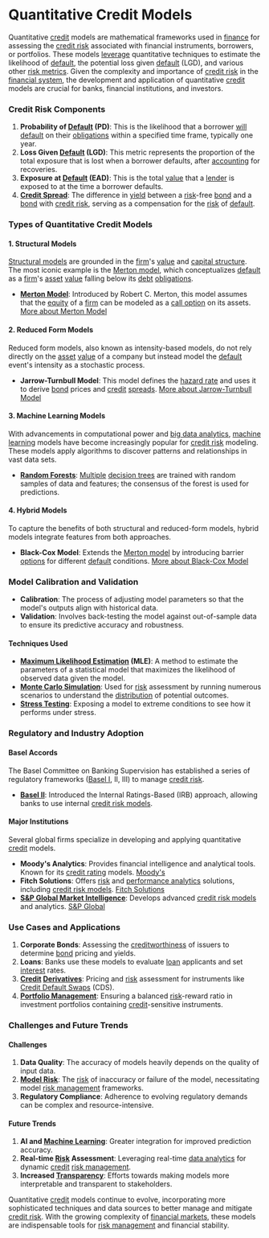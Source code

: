 # Quantitative Credit Models

Quantitative [credit](../c/credit.md) models are mathematical frameworks used in [finance](../f/finance.md) for assessing the [credit risk](../c/credit_risk.md) associated with financial instruments, borrowers, or portfolios. These models [leverage](../l/leverage.md) quantitative techniques to estimate the likelihood of [default](../d/default.md), the potential loss given [default](../d/default.md) (LGD), and various other [risk metrics](../r/risk_metrics.md). Given the complexity and importance of [credit risk](../c/credit_risk.md) in the [financial system](../f/financial_system.md), the development and application of quantitative [credit](../c/credit.md) models are crucial for banks, financial institutions, and investors.

### Credit Risk Components

1. **Probability of [Default](../d/default.md) (PD)**: This is the likelihood that a borrower [will](../w/will.md) [default](../d/default.md) on their [obligations](../o/obligation.md) within a specified time frame, typically one year.
2. **Loss Given [Default](../d/default.md) (LGD)**: This metric represents the proportion of the total exposure that is lost when a borrower defaults, after [accounting](../a/accounting.md) for recoveries.
3. **Exposure at [Default](../d/default.md) (EAD)**: This is the total [value](../v/value.md) that a [lender](../l/lender.md) is exposed to at the time a borrower defaults.
4. **[Credit Spread](../c/credit_spread.md)**: The difference in [yield](../y/yield.md) between a [risk](../r/risk.md)-free [bond](../b/bond.md) and a [bond](../b/bond.md) with [credit risk](../c/credit_risk.md), serving as a compensation for the [risk](../r/risk.md) of [default](../d/default.md).

### Types of Quantitative Credit Models

#### 1. Structural Models
[Structural models](../s/structural_models_in_trading.md) are grounded in the [firm](../f/firm.md)'s [value](../v/value.md) and [capital structure](../c/capital_structure.md). The most iconic example is the [Merton model](../m/merton_model.md), which conceptualizes [default](../d/default.md) as a [firm](../f/firm.md)'s [asset](../a/asset.md) [value](../v/value.md) falling below its [debt](../d/debt.md) [obligations](../o/obligation.md).

- **[Merton Model](../m/merton_model.md)**: Introduced by Robert C. Merton, this model assumes that the [equity](../e/equity.md) of a [firm](../f/firm.md) can be modeled as a [call option](../c/call_option.md) on its assets. [More about Merton Model](https://www.risk.net/market-access/4267316/merton-model)

#### 2. Reduced Form Models
Reduced form models, also known as intensity-based models, do not rely directly on the [asset](../a/asset.md) [value](../v/value.md) of a company but instead model the [default](../d/default.md) event's intensity as a stochastic process.

- **Jarrow-Turnbull Model**: This model defines the [hazard rate](../h/hazard_rate.md) and uses it to derive [bond](../b/bond.md) prices and [credit](../c/credit.md) [spreads](../s/spreads.md). [More about Jarrow-Turnbull Model](https://www.jstor.org/stable/2331139)

#### 3. Machine Learning Models
With advancements in computational power and [big data analytics](../b/big_data_analytics_in_trading.md), [machine learning](../m/machine_learning.md) models have become increasingly popular for [credit risk](../c/credit_risk.md) modeling. These models apply algorithms to discover patterns and relationships in vast data sets.

- **[Random Forests](../r/random_forests_in_trading.md)**: [Multiple](../m/multiple.md) [decision trees](../d/decision_trees.md) are trained with random samples of data and features; the consensus of the forest is used for predictions.

#### 4. Hybrid Models
To capture the benefits of both structural and reduced-form models, hybrid models integrate features from both approaches.

- **Black-Cox Model**: Extends the [Merton model](../m/merton_model.md) by introducing barrier [options](../o/options.md) for different [default](../d/default.md) conditions. [More about Black-Cox Model](https://link.springer.com/article/10.1007/BF02920497)

### Model Calibration and Validation

- **Calibration**: The process of adjusting model parameters so that the model's outputs align with historical data.
- **Validation**: Involves back-testing the model against out-of-sample data to ensure its predictive accuracy and robustness.

#### Techniques Used

- **[Maximum Likelihood Estimation](../m/maximum_likelihood_estimation.md) (MLE)**: A method to estimate the parameters of a statistical model that maximizes the likelihood of observed data given the model.
- **[Monte Carlo Simulation](../m/monte_carlo_simulation.md)**: Used for [risk](../r/risk.md) assessment by running numerous scenarios to understand the [distribution](../d/distribution.md) of potential outcomes.
- **[Stress Testing](../s/stress_testing_in_trading.md)**: Exposing a model to extreme conditions to see how it performs under stress.

### Regulatory and Industry Adoption

#### Basel Accords
The Basel Committee on Banking Supervision has established a series of regulatory frameworks ([Basel I](../b/basel_i.md), II, III) to manage [credit risk](../c/credit_risk.md).

- **[Basel II](../b/basel_ii.md)**: Introduced the Internal Ratings-Based (IRB) approach, allowing banks to use internal [credit risk models](../c/credit_risk_models.md).

#### Major Institutions
Several global firms specialize in developing and applying quantitative [credit](../c/credit.md) models.

- **Moody's Analytics**: Provides financial intelligence and analytical tools. Known for its [credit rating](../c/credit_rating.md) models. [Moody's](https://www.moodysanalytics.com/)
- **Fitch Solutions**: Offers [risk](../r/risk.md) and [performance analytics](../p/performance_analytics.md) solutions, including [credit risk models](../c/credit_risk_models.md). [Fitch Solutions](https://fitchsolutions.com/)
- **[S&P Global Market Intelligence](../s/snp_global_market_intelligence.md)**: Develops advanced [credit risk models](../c/credit_risk_models.md) and analytics. [S&P Global](https://www.spglobal.com/marketintelligence/en/)

### Use Cases and Applications

1. **Corporate Bonds**: Assessing the [creditworthiness](../c/creditworthiness.md) of issuers to determine [bond](../b/bond.md) pricing and yields.
2. **Loans**: Banks use these models to evaluate [loan](../l/loan.md) applicants and set [interest](../i/interest.md) rates.
3. **[Credit](../c/credit.md) [Derivatives](../d/derivatives.md)**: Pricing and [risk](../r/risk.md) assessment for instruments like [Credit Default Swaps](../c/credit_default_swaps.md) (CDS).
4. **[Portfolio Management](../p/portfolio_management.md)**: Ensuring a balanced [risk](../r/risk.md)-reward ratio in investment portfolios containing [credit](../c/credit.md)-sensitive instruments.

### Challenges and Future Trends

#### Challenges
1. **Data Quality**: The accuracy of models heavily depends on the quality of input data.
2. **[Model Risk](../m/model_risk.md)**: The [risk](../r/risk.md) of inaccuracy or failure of the model, necessitating model [risk management](../r/risk_management.md) frameworks.
3. **Regulatory Compliance**: Adherence to evolving regulatory demands can be complex and resource-intensive.

#### Future Trends
1. **AI and [Machine Learning](../m/machine_learning.md)**: Greater integration for improved prediction accuracy.
2. **Real-time [Risk](../r/risk.md) Assessment**: Leveraging real-time [data analytics](../d/data_analytics.md) for dynamic [credit](../c/credit.md) [risk management](../r/risk_management.md).
3. **Increased [Transparency](../t/transparency.md)**: Efforts towards making models more interpretable and transparent to stakeholders.

Quantitative [credit](../c/credit.md) models continue to evolve, incorporating more sophisticated techniques and data sources to better manage and mitigate [credit risk](../c/credit_risk.md). With the growing complexity of [financial markets](../f/financial_market.md), these models are indispensable tools for [risk management](../r/risk_management.md) and financial stability.
